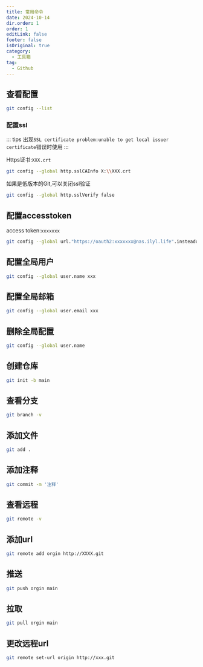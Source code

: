 ```yaml
---
title: 常用命令
date: 2024-10-14
dir.order: 1
order: 1
editLink: false
footer: false
isOriginal: true
category:
  - 工具箱
tag:
  - Github
---
```


## 查看配置

```bash
git config --list
```

### 配置ssl

::: tips
出现`SSL certificate problem:unable to get local issuer certificate`错误时使用
:::

Https证书:`XXX.crt`

```bash
git config --global http.sslCAInfo X:\\XXX.crt
```

如果是低版本的Git,可以关闭ssl验证

```bash
git config --global http.sslVerify false
```

## 配置accesstoken

access token:`xxxxxxx`

```bash
git config --global url."https://oauth2:xxxxxxx@nas.ilyl.life".insteadof "https://nas.ilyl.life"
```

## 配置全局用户

```bash
git config --global user.name xxx
```

## 配置全局邮箱

```bash
git config --global user.email xxx
```

## 删除全局配置

```bash
git config --global user.name
```

## 创建仓库

```bash
git init -b main
```

## 查看分支

```bash
git branch -v
```

## 添加文件

```bash
git add .
```

## 添加注释

```bash
git commit -m '注释'
```

## 查看远程

```bash
git remote -v
```

## 添加url

```bash
git remote add orgin http://XXXX.git
```

## 推送

```bash
git push orgin main
```

## 拉取

```bash
git pull orgin main
```

## 更改远程url

```bash
git remote set-url origin http://xxx.git
```
